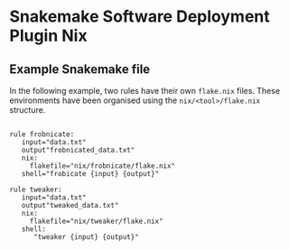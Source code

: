 # Snakemake Software Deployment Plugin Nix

## Example Snakemake file

In the following example, two rules have their own `flake.nix` files.
These environments have been organised using the `nix/<tool>/flake.nix`
structure.

```snakemake

rule frobnicate:
   input="data.txt"
   output"frobnicated_data.txt"
   nix:
     flakefile="nix/frobnicate/flake.nix"
   shell="frobicate {input} {output}"
   
rule tweaker:
   input="data.txt"
   output"tweaked_data.txt"
   nix:
     flakefile="nix/tweaker/flake.nix"
   shell: 
      "tweaker {input} {output}"

```